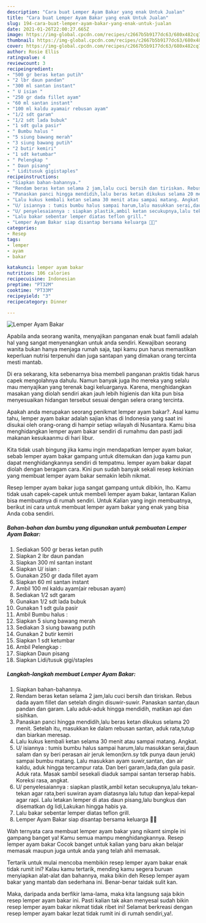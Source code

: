 ```yaml
---
description: "Cara buat Lemper Ayam Bakar yang enak Untuk Jualan"
title: "Cara buat Lemper Ayam Bakar yang enak Untuk Jualan"
slug: 194-cara-buat-lemper-ayam-bakar-yang-enak-untuk-jualan
date: 2021-01-26T22:00:27.665Z
image: https://img-global.cpcdn.com/recipes/c2667b5b9177dc63/680x482cq70/lemper-ayam-bakar-foto-resep-utama.jpg
thumbnail: https://img-global.cpcdn.com/recipes/c2667b5b9177dc63/680x482cq70/lemper-ayam-bakar-foto-resep-utama.jpg
cover: https://img-global.cpcdn.com/recipes/c2667b5b9177dc63/680x482cq70/lemper-ayam-bakar-foto-resep-utama.jpg
author: Rosie Ellis
ratingvalue: 4
reviewcount: 3
recipeingredient:
- "500 gr beras ketan putih"
- "2 lbr daun pandan"
- "300 ml santan instant"
- " U isian "
- "250 gr dada fillet ayam"
- "60 ml santan instant"
- "100 ml kaldu ayamair rebusan ayam"
- "1/2 sdt garam"
- "1/2 sdt lada bubuk"
- "1 sdt gula pasir"
- " Bumbu halus "
- "5 siung bawang merah"
- "3 siung bawang putih"
- "2 butir kemiri"
- "1 sdt ketumbar"
- " Pelengkap "
- " Daun pisang"
- " Liditusuk gigistaples"
recipeinstructions:
- "Siapkan bahan-bahannya."
- "Rendam beras ketan selama 2 jam,lalu cuci bersih dan tiriskan. Rebus dada ayam fillet dan setelah dingin disuwir-suwir. Panaskan santan,daun pandan dan garam. Lalu aduk-aduk hingga mendidih, matikan api dan sisihkan."
- "Panaskan panci hingga mendidih,lalu beras ketan dikukus selama 20 menit. Setelah itu, masukkan ke dalam rebusan santan, aduk rata,tutup dan biarkan meresap."
- "Lalu kukus kembali ketan selama 30 menit atau sampai matang. Angkat."
- "U/ isiannya : tumis bumbu halus sampai harum,lalu masukkan serai,daun salam dan sy beri perasan air jeruk lemon(krn.sy tdk punya daun jeruk) sampai bumbu matang. Lalu masukkan ayam suwir,santan, dan air kaldu, aduk hingga tercampur rata. Dan beri garam,lada,dan gula pasir. Aduk rata. Masak sambil sesekali diaduk sampai santan terserap habis. Koreksi rasa, angkat."
- "U/ penyelesaiannya : siapkan plastik,ambil ketan secukupnya,lalu tekan-tekan agar rata,beri suwiran ayam diatasnya lalu tutup dan kepal-kepal agar rapi. Lalu letakan lemper di atas daun pisang,lalu bungkus dan disematkan dg lidi,Lakukan hingga habis ya."
- "Lalu bakar sebentar lemper diatas teflon grill."
- "Lemper Ayam Bakar siap disantap bersama keluarga 🙏😇"
categories:
- Resep
tags:
- lemper
- ayam
- bakar

katakunci: lemper ayam bakar 
nutrition: 106 calories
recipecuisine: Indonesian
preptime: "PT32M"
cooktime: "PT33M"
recipeyield: "3"
recipecategory: Dinner

---
```



![Lemper Ayam Bakar](https://img-global.cpcdn.com/recipes/c2667b5b9177dc63/680x482cq70/lemper-ayam-bakar-foto-resep-utama.jpg)

Apabila anda seorang wanita, menyajikan panganan enak buat famili adalah hal yang sangat menyenangkan untuk anda sendiri. Kewajiban seorang  wanita bukan hanya menjaga rumah saja, tapi kamu pun harus memastikan keperluan nutrisi terpenuhi dan juga santapan yang dimakan orang tercinta mesti mantab.

Di era  sekarang, kita sebenarnya bisa membeli panganan praktis tidak harus capek mengolahnya dahulu. Namun banyak juga lho mereka yang selalu mau menyajikan yang terenak bagi keluarganya. Karena, menghidangkan masakan yang diolah sendiri akan jauh lebih higienis dan kita pun bisa menyesuaikan hidangan tersebut sesuai dengan selera orang tercinta. 



Apakah anda merupakan seorang penikmat lemper ayam bakar?. Asal kamu tahu, lemper ayam bakar adalah sajian khas di Indonesia yang saat ini disukai oleh orang-orang di hampir setiap wilayah di Nusantara. Kamu bisa menghidangkan lemper ayam bakar sendiri di rumahmu dan pasti jadi makanan kesukaanmu di hari libur.

Kita tidak usah bingung jika kamu ingin mendapatkan lemper ayam bakar, sebab lemper ayam bakar gampang untuk ditemukan dan juga kamu pun dapat menghidangkannya sendiri di tempatmu. lemper ayam bakar dapat diolah dengan beragam cara. Kini pun sudah banyak sekali resep kekinian yang membuat lemper ayam bakar semakin lebih nikmat.

Resep lemper ayam bakar juga sangat gampang untuk dibikin, lho. Kamu tidak usah capek-capek untuk membeli lemper ayam bakar, lantaran Kalian bisa membuatnya di rumah sendiri. Untuk Kalian yang ingin membuatnya, berikut ini cara untuk membuat lemper ayam bakar yang enak yang bisa Anda coba sendiri.

<!--inarticleads1-->

##### Bahan-bahan dan bumbu yang digunakan untuk pembuatan Lemper Ayam Bakar:

1. Sediakan 500 gr beras ketan putih
1. Siapkan 2 lbr daun pandan
1. Siapkan 300 ml santan instant
1. Siapkan  U/ isian :
1. Gunakan 250 gr dada fillet ayam
1. Siapkan 60 ml santan instant
1. Ambil 100 ml kaldu ayam(air rebusan ayam)
1. Sediakan 1/2 sdt garam
1. Gunakan 1/2 sdt lada bubuk
1. Gunakan 1 sdt gula pasir
1. Ambil  Bumbu halus :
1. Siapkan 5 siung bawang merah
1. Sediakan 3 siung bawang putih
1. Gunakan 2 butir kemiri
1. Siapkan 1 sdt ketumbar
1. Ambil  Pelengkap :
1. Siapkan  Daun pisang
1. Siapkan  Lidi/tusuk gigi/staples




<!--inarticleads2-->

##### Langkah-langkah membuat Lemper Ayam Bakar:

1. Siapkan bahan-bahannya.
1. Rendam beras ketan selama 2 jam,lalu cuci bersih dan tiriskan. Rebus dada ayam fillet dan setelah dingin disuwir-suwir. Panaskan santan,daun pandan dan garam. Lalu aduk-aduk hingga mendidih, matikan api dan sisihkan.
1. Panaskan panci hingga mendidih,lalu beras ketan dikukus selama 20 menit. Setelah itu, masukkan ke dalam rebusan santan, aduk rata,tutup dan biarkan meresap.
1. Lalu kukus kembali ketan selama 30 menit atau sampai matang. Angkat.
1. U/ isiannya : tumis bumbu halus sampai harum,lalu masukkan serai,daun salam dan sy beri perasan air jeruk lemon(krn.sy tdk punya daun jeruk) sampai bumbu matang. Lalu masukkan ayam suwir,santan, dan air kaldu, aduk hingga tercampur rata. Dan beri garam,lada,dan gula pasir. Aduk rata. Masak sambil sesekali diaduk sampai santan terserap habis. Koreksi rasa, angkat.
1. U/ penyelesaiannya : siapkan plastik,ambil ketan secukupnya,lalu tekan-tekan agar rata,beri suwiran ayam diatasnya lalu tutup dan kepal-kepal agar rapi. Lalu letakan lemper di atas daun pisang,lalu bungkus dan disematkan dg lidi,Lakukan hingga habis ya.
1. Lalu bakar sebentar lemper diatas teflon grill.
1. Lemper Ayam Bakar siap disantap bersama keluarga 🙏😇




Wah ternyata cara membuat lemper ayam bakar yang nikamt simple ini gampang banget ya! Kamu semua mampu menghidangkannya. Resep lemper ayam bakar Cocok banget untuk kalian yang baru akan belajar memasak maupun juga untuk anda yang telah ahli memasak.

Tertarik untuk mulai mencoba membikin resep lemper ayam bakar enak tidak rumit ini? Kalau kamu tertarik, mending kamu segera buruan menyiapkan alat-alat dan bahannya, maka bikin deh Resep lemper ayam bakar yang mantab dan sederhana ini. Benar-benar taidak sulit kan. 

Maka, daripada anda berfikir lama-lama, maka kita langsung saja bikin resep lemper ayam bakar ini. Pasti kalian tak akan menyesal sudah bikin resep lemper ayam bakar nikmat tidak ribet ini! Selamat berkreasi dengan resep lemper ayam bakar lezat tidak rumit ini di rumah sendiri,ya!.

